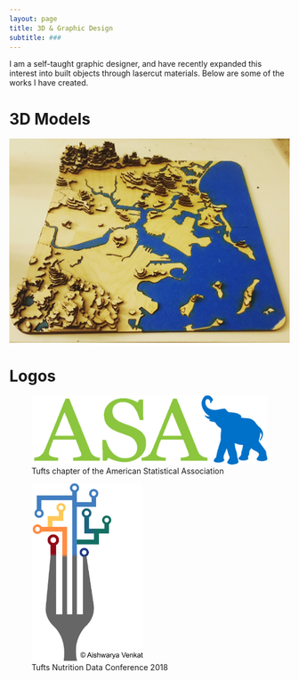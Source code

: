 ```yaml
---
layout: page
title: 3D & Graphic Design
subtitle: ###
---
```


I am a self-taught graphic designer, and have recently expanded this interest into built objects through lasercut materials. Below are some of the works I have created.

# 3D Models
!["3D model of Greater Boston and the Charles River watershed"](img/gbos_lasercut.jpg?raw=true)

# Logos
<figure>
    <img src="img/AV_ASAT-LOGO.png" width="500">
    <figcaption>Tufts chapter of the American Statistical Association</figcaption>
</figure>


<figure>
    <img src="img/AV_nds_logo.png" width="200">
    <figcaption>Tufts Nutrition Data Conference 2018</figcaption>
</figure>
